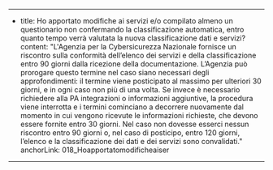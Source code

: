 ---
  - title: Ho apportato modifiche ai servizi e/o compilato almeno un questionario non confermando la classificazione automatica, entro quanto tempo verrà valutata la nuova classificazione dati e servizi?
    content: "L'Agenzia per la Cybersicurezza Nazionale fornisce un riscontro sulla conformità dell’elenco dei servizi e della classificazione entro 90 giorni dalla ricezione della documentazione. L’Agenzia può prorogare questo termine nel caso siano necessari degli approfondimenti: il termine viene posticipato al massimo per ulteriori 30 giorni, e in ogni caso non più di una volta. Se invece è necessario richiedere alla PA integrazioni o informazioni aggiuntive, la procedura viene interrotta e i termini cominciano a decorrere nuovamente dal momento in cui vengono ricevute le informazioni richieste, che devono essere fornite entro 30 giorni. Nel caso non dovesse esserci nessun riscontro entro 90 giorni o, nel caso di posticipo, entro 120 giorni, l’elenco e la classificazione dei dati e dei servizi sono convalidati."
    anchorLink: 018_Hoapportatomodificheaiser
---